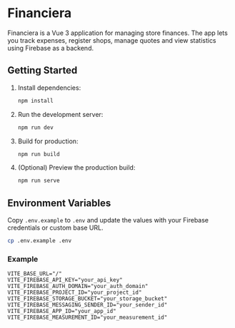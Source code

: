 # Financiera

Financiera is a Vue 3 application for managing store finances. The app lets you track expenses, register shops, manage quotes and view statistics using Firebase as a backend.

## Getting Started

1. Install dependencies:
   ```bash
   npm install
   ```
2. Run the development server:
   ```bash
   npm run dev
   ```
3. Build for production:
   ```bash
   npm run build
   ```
4. (Optional) Preview the production build:
   ```bash
   npm run serve
   ```

## Environment Variables

Copy `.env.example` to `.env` and update the values with your Firebase credentials or custom base URL.

```bash
cp .env.example .env
```

### Example

```env
VITE_BASE_URL="/"
VITE_FIREBASE_API_KEY="your_api_key"
VITE_FIREBASE_AUTH_DOMAIN="your_auth_domain"
VITE_FIREBASE_PROJECT_ID="your_project_id"
VITE_FIREBASE_STORAGE_BUCKET="your_storage_bucket"
VITE_FIREBASE_MESSAGING_SENDER_ID="your_sender_id"
VITE_FIREBASE_APP_ID="your_app_id"
VITE_FIREBASE_MEASUREMENT_ID="your_measurement_id"
```
